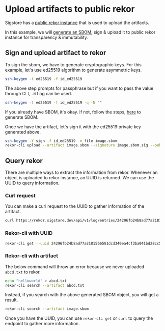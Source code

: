 # Upload artifacts to public rekor

Sigstore has a [public rekor instance](https://rekor.sigstore.dev) that is used to upload the artifacts.

In this example, we will [generate an SBOM](../sbom/generate.md), sign & upload it to public rekor instance for transparency & immutability.

## Sign and upload artifact to rekor

To sign the sbom, we have to generate cryptographic keys. For this example, let's use ed25519 algorithm to generate asymmetric keys.

```bash
ssh-keygen -t ed25519 -f id_ed25519
```

The above step prompts for passphrase but if you want to pass the value through CLI, `-N` flag can be used.

```bash
ssh-keygen -t ed25519 -f id_ed25519 -q -N ""
```

If you already have SBOM, it's okay. If not, follow the steps, [here](../sbom/generate.md) to generate SBOM.

Once we have the artifact, let's sign it with the ed25519 private key generated above.

```bash
ssh-keygen -Y sign -f id_ed25519 -n file image.sbom
rekor-cli upload --artifact image.sbom --signature image.sbom.sig --public-key id_ed25519.pub --pki-format ssh
```

## Query rekor

There are multiple ways to extract the information from rekor. Whenever an object is uploaded to rekor instance, an UUID is returned. We can use the UUID to query information.

### Curl request

You can make a curl request to the UUID to gather information of the artifact.

```bash
curl https://rekor.sigstore.dev/api/v1/log/entries/24296fb24b8ad77a2181566581dcd340ea4cf3ba041bd28cc560b91e80e73c5280991b4d7440a05f
```

### Rekor-cli with UUID

```bash
rekor-cli get --uuid 24296fb24b8ad77a2181566581dcd340ea4cf3ba041bd28cc560b91e80e73c5280991b4d7440a05f
```

### Rekor-cli with artifact

The below command will throw an error because we never uploaded `abcd.txt` to rekor.

```bash
echo "helloworld" > abcd.txt
rekor-cli search --artifact abcd.txt
```

Instead, if you search with the above generated SBOM object, you will get a result.

```bash
rekor-cli search --artifact image.sbom
```

Once you have the UUID, you can use `rekor-cli get` or `curl` to query the endpoint to gather more information.

